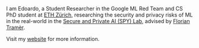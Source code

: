 I am Edoardo, a Student Researcher in the Google ML Red Team and CS PhD student at [ETH Zürich](https://ethz.ch/en), researching the security and privacy risks of ML in the real-world in the [Secure and Private AI (SPY) Lab](https://spylab.ai), advised by [Florian Tramèr](https://floriantramer.com).

Visit my [website](https://edoardo.science) for more information.
